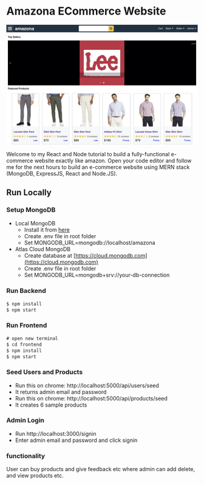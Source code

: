 # Amazona ECommerce Website
![amazona](/template/images/amazona.jpg)

Welcome to my React and Node tutorial to build a fully-functional e-commerce website exactly like amazon. Open your code editor and follow me for the next hours to build an e-commerce website using MERN stack (MongoDB, ExpressJS, React and Node.JS).


## Run Locally



### Setup MongoDB

- Local MongoDB
  - Install it from [here](https://www.mongodb.com/try/download/community)
  - Create .env file in root folder
  - Set MONGODB_URL=mongodb://localhost/amazona  
- Atlas Cloud MongoDB
  - Create database at [https://cloud.mongodb.com](https://cloud.mongodb.com)
  - Create .env file in root folder
  - Set MONGODB_URL=mongodb+srv://your-db-connection

### Run Backend

```
$ npm install
$ npm start
```

###  Run Frontend

```
# open new terminal
$ cd frontend
$ npm install
$ npm start
```

###  Seed Users and Products

- Run this on chrome: http://localhost:5000/api/users/seed
- It returns admin email and password
- Run this on chrome: http://localhost:5000/api/products/seed
- It creates 6 sample products

### Admin Login

- Run http://localhost:3000/signin
- Enter admin email and password and click signin
### functionality
User can buy products and give feedback etc where admin can add delete, and view products etc.
